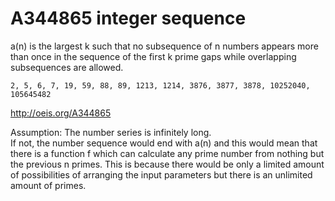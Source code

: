 # A344865 integer sequence

a(n) is the largest k such that no subsequence of n numbers appears more than once in the sequence of the first k prime gaps while overlapping subsequences are allowed.

```2, 5, 6, 7, 19, 59, 88, 89, 1213, 1214, 3876, 3877, 3878, 10252040, 105645482```

http://oeis.org/A344865

Assumption: The number series is infinitely long.  
If not, the number sequence would end with a(n) and this would mean that there is a function f which can calculate any prime number from nothing but the previous n primes. This is because there would be only a limited amount of possibilities of arranging the input parameters but there is an unlimited amount of primes.
